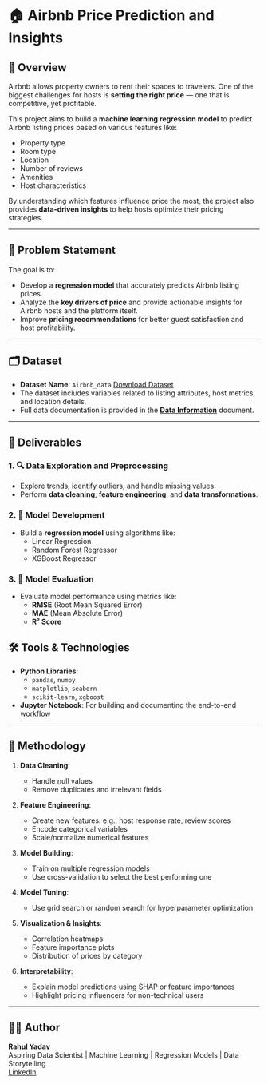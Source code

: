# 🏠 Airbnb Price Prediction and Insights

## 📘 Overview

Airbnb allows property owners to rent their spaces to travelers. One of the biggest challenges for hosts is **setting the right price** — one that is competitive, yet profitable.

This project aims to build a **machine learning regression model** to predict Airbnb listing prices based on various features like:
- Property type
- Room type
- Location
- Number of reviews
- Amenities
- Host characteristics

By understanding which features influence price the most, the project also provides **data-driven insights** to help hosts optimize their pricing strategies.

---

## 🎯 Problem Statement

The goal is to:
- Develop a **regression model** that accurately predicts Airbnb listing prices.
- Analyze the **key drivers of price** and provide actionable insights for Airbnb hosts and the platform itself.
- Improve **pricing recommendations** for better guest satisfaction and host profitability.

---

## 🗂️ Dataset

- **Dataset Name**: `Airbnb_data` [Download Dataset](https://docs.google.com/spreadsheets/d/1N7P0euUjfjB8XXdTBQeicjGjxAOm18wvCRLaQC92a8g/edit?usp=sharing)
- The dataset includes variables related to listing attributes, host metrics, and location details.
- Full data documentation is provided in the **[Data Information](https://docs.google.com/document/d/1BhJoNJ9RgTgAHbAiOXh6tgTSjtuFkPox/edit?usp=sharing&ouid=103283051675327639429&rtpof=true&sd=true)** document.

---

## 📌 Deliverables

### 1. 🔍 Data Exploration and Preprocessing
- Explore trends, identify outliers, and handle missing values.
- Perform **data cleaning**, **feature engineering**, and **data transformations**.

### 2. 🧠 Model Development 
- Build a **regression model** using algorithms like:
  - Linear Regression
  - Random Forest Regressor
  - XGBoost Regressor

### 3. 📏 Model Evaluation
- Evaluate model performance using metrics like:
  - **RMSE** (Root Mean Squared Error)
  - **MAE** (Mean Absolute Error)
  - **R² Score**

## 🛠️ Tools & Technologies

- **Python Libraries**:
  - `pandas`, `numpy`
  - `matplotlib`, `seaborn`
  - `scikit-learn`, `xgboost`
- **Jupyter Notebook**: For building and documenting the end-to-end workflow

---

## 🔄 Methodology

1. **Data Cleaning**:
   - Handle null values
   - Remove duplicates and irrelevant fields

2. **Feature Engineering**:
   - Create new features: e.g., host response rate, review scores
   - Encode categorical variables
   - Scale/normalize numerical features

3. **Model Building**:
   - Train on multiple regression models
   - Use cross-validation to select the best performing one

4. **Model Tuning**:
   - Use grid search or random search for hyperparameter optimization

5. **Visualization & Insights**:
   - Correlation heatmaps
   - Feature importance plots
   - Distribution of prices by category

6. **Interpretability**:
   - Explain model predictions using SHAP or feature importances
   - Highlight pricing influencers for non-technical users

---

## 👨‍💻 Author

**Rahul Yadav**  
Aspiring Data Scientist | Machine Learning | Regression Models | Data Storytelling  
[LinkedIn](https://www.linkedin.com/in/rahulyadav2707/)

